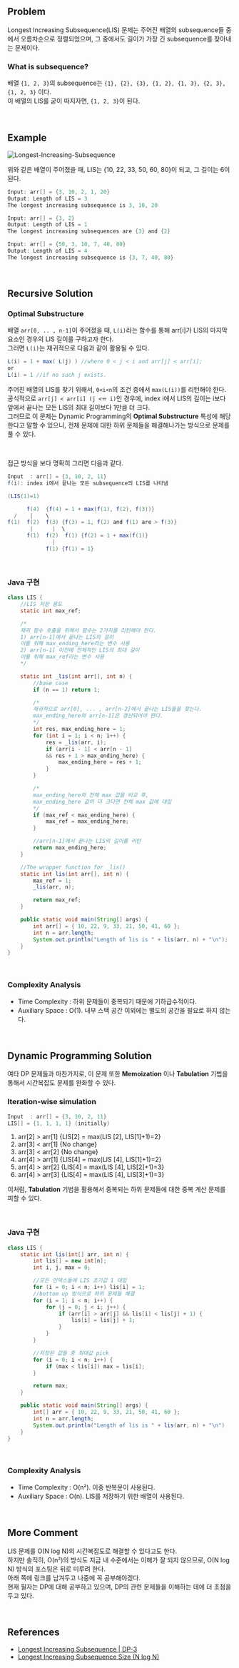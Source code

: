 ## Problem

Longest Increasing Subsequence(LIS) 문제는 주어진 배열의 subsequence들 중에서 오름차순으로 정렬되었으며, 그 중에서도 길이가 가장 긴 subsequence를 찾아내는 문제이다.

### What is subsequence?

배열 `{1, 2, 3}`의 subsequence는 `{1}, {2}, {3}, {1, 2}, {1, 3}, {2, 3}, {1, 2, 3}` 이다.  
이 배열의 LIS를 굳이 따지자면, `{1, 2, 3}`이 된다.

</br>

## Example

![Longest-Increasing-Subsequence](https://user-images.githubusercontent.com/75058239/133959406-72ed2f53-4857-4920-bdbb-f01eabb5fce0.png)

위와 같은 배열이 주어졌을 때, LIS는 {10, 22, 33, 50, 60, 80}이 되고, 그 길이는 6이 된다.

```java
Input: arr[] = {3, 10, 2, 1, 20}
Output: Length of LIS = 3
The longest increasing subsequence is 3, 10, 20

Input: arr[] = {3, 2}
Output: Length of LIS = 1
The longest increasing subsequences are {3} and {2}

Input: arr[] = {50, 3, 10, 7, 40, 80}
Output: Length of LIS = 4
The longest increasing subsequence is {3, 7, 40, 80}
```

</br>

## Recursive Solution

### Optimal Substructure

배열 `arr[0, .. , n-1]`이 주어졌을 때, `L(i)`라는 함수를 통해 arr[i]가 LIS의 마지막 요소인 경우의 LIS 길이를 구하고자 한다.  
그러면 `L(i)`는 재귀적으로 다음과 같이 활용될 수 있다.

```java
L(i) = 1 + max( L(j) ) //where 0 < j < i and arr[j] < arr[i];
or
L(i) = 1 //if no such j exists.
```

주어진 배열의 LIS를 찾기 위해서, `0<i<n`의 조건 중에서 `max(L(i))`를 리턴해야 한다.  
공식적으로 `arr[j] < arr[i] (j <ㅠ i)`인 경우에, index i에서 LIS의 길이는 i보다 앞에서 끝나는 모든 LIS의 최대 길이보다 1만큼 더 크다.  
그러므로 이 문제는 Dynamic Programming의 **Optimal Substructure** 특성에 해당한다고 말할 수 있으니, 전체 문제에 대한 하위 문제들을 해결해나가는 방식으로 문제를 풀 수 있다.

</br>

접근 방식을 보다 명확히 그리면 다음과 같다.

```java
Input  : arr[] = {3, 10, 2, 11}
f(i): index i에서 끝나는 모든 subsequence의 LIS를 나타냄

(LIS(1)=1)

      f(4)  {f(4) = 1 + max(f(1), f(2), f(3))}
  /    |    \
f(1)  f(2)  f(3) {f(3) = 1, f(2) and f(1) are > f(3)}
       |      |  \
      f(1)  f(2)  f(1) {f(2) = 1 + max(f(1)}
              |
            f(1) {f(1) = 1}
```

</br>

### Java 구현

```java
class LIS {
    //LIS 저장 용도
    static int max_ref;

    /*
    재귀 함수 호출을 위해서 함수는 2가지를 리턴해야 한다.
    1) arr[n-1]에서 끝나는 LIS의 길이
    이를 위해 max_ending_here라는 변수 사용
    2) arr[n-1] 이전에 전체적인 LIS의 최대 길이
    이를 위해 max_ref라는 변수 사용
    */

    static int _lis(int arr[], int n) {
        //base case
        if (n == 1) return 1;

        /*
        재귀적으로 arr[0], ... , arr[n-2]에서 끝나는 LIS들을 찾는다.
        max_ending_here와 arr[n-1]은 갱신되어야 한다.
        */
        int res, max_ending_here = 1;
        for (int i = 1; i < n; i++) {
            res = _lis(arr, i);
            if (arr[i - 1] < arr[n - 1]
            && res + 1 > max_ending_here) {
                max_ending_here = res + 1;
            }
        }

        /*
        max_ending_here와 전체 max 값을 비교 후,
        max_ending_here 값이 더 크다면 전체 max 값에 대입
        */
        if (max_ref < max_ending_here) {
            max_ref = max_ending_here;
        }

        //arr[n-1]에서 끝나는 LIS의 길이를 리턴
        return max_ending_here;
    }

    //The wrapper function for _lis()
    static int lis(int arr[], int n) {
        max_ref = 1;
        _lis(arr, n);

        return max_ref;
    }

    public static void main(String[] args) {
        int arr[] = { 10, 22, 9, 33, 21, 50, 41, 60 };
        int n = arr.length;
        System.out.println("Length of lis is " + lis(arr, n) + "\n");
    }
}
```

</br>

### Complexity Analysis

- Time Complexity : 하위 문제들이 중복되기 때문에 기하급수적이다.
- Auxiliary Space : O(1). 내부 스택 공간 이외에는 별도의 공간을 필요로 하지 않는다.

</br>

## Dynamic Programming Solution

여타 DP 문제들과 마찬가지로, 이 문제 또한 **Memoization** 이나 **Tabulation** 기법을 통해서 시간복잡도 문제를 완화할 수 있다.

### Iteration-wise simulation

```java
Input  : arr[] = {3, 10, 2, 11}
LIS[] = {1, 1, 1, 1} (initially)
```

1. arr[2] > arr[1] {LIS[2] = max(LIS [2], LIS[1]+1)=2}
2. arr[3] < arr[1] {No change}
3. arr[3] < arr[2] {No change}
4. arr[4] > arr[1] {LIS[4] = max(LIS [4], LIS[1]+1)=2}
5. arr[4] > arr[2] {LIS[4] = max(LIS [4], LIS[2]+1)=3}
6. arr[4] > arr[3] {LIS[4] = max(LIS [4], LIS[3]+1)=3}

이처럼, **Tabulation** 기법을 활용해서 중복되는 하위 문제들에 대한 중복 계산 문제를 피할 수 있다.

</br>

### Java 구현

```java
class LIS {
    static int lis(int[] arr, int n) {
        int lis[] = new int[n];
        int i, j, max = 0;

        //모든 인덱스들에 LIS 초기값 1 대입
        for (i = 0; i < n; i++) lis[i] = 1;
        //bottom up 방식으로 하위 문제들 해결
        for (i = 1; i < n; i++) {
            for (j = 0; j < i; j++) {
                if (arr[i] > arr[j] && lis[i] < lis[j] + 1) {
                    lis[i] = lis[j] + 1;
                }
            }
        }

        //저장된 값들 중 최대값 pick
        for (i = 0; i < n; i++) {
            if (max < lis[i]) max = lis[i];
        }

        return max;
    }

    public static void main(String[] args) {
        int[] arr = { 10, 22, 9, 33, 21, 50, 41, 60 };
        int n = arr.length;
        System.out.println("Length of lis is " + lis(arr, n) + "\n")
    }
}
```

</br>

### Complexity Analysis

- Time Complexity : O(n²). 이중 반복문이 사용된다.
- Auxiliary Space : O(n). LIS를 저장하기 위한 배열이 사용된다.

</br>

## More Comment

LIS 문제를 O(N log N)의 시간복잡도로 해결할 수 있다고도 한다.  
하지만 솔직히, O(n²)의 방식도 지금 내 수준에서는 이해가 잘 되지 않으므로, O(N log N) 방식의 포스팅은 뒤로 미루려 한다.  
아래 쪽에 링크를 남겨두고 나중에 꼭 공부해야겠다.  
현재 필자는 DP에 대해 공부하고 있으며, DP의 관련 문제들을 이해하는 데에 더 초점을 두고 있다.

</br>

## References

- [Longest Increasing Subsequence | DP-3](https://www.geeksforgeeks.org/longest-increasing-subsequence-dp-3/)
- [Longest Increasing Subsequence Size (N log N)](https://www.geeksforgeeks.org/longest-monotonically-increasing-subsequence-size-n-log-n/)
